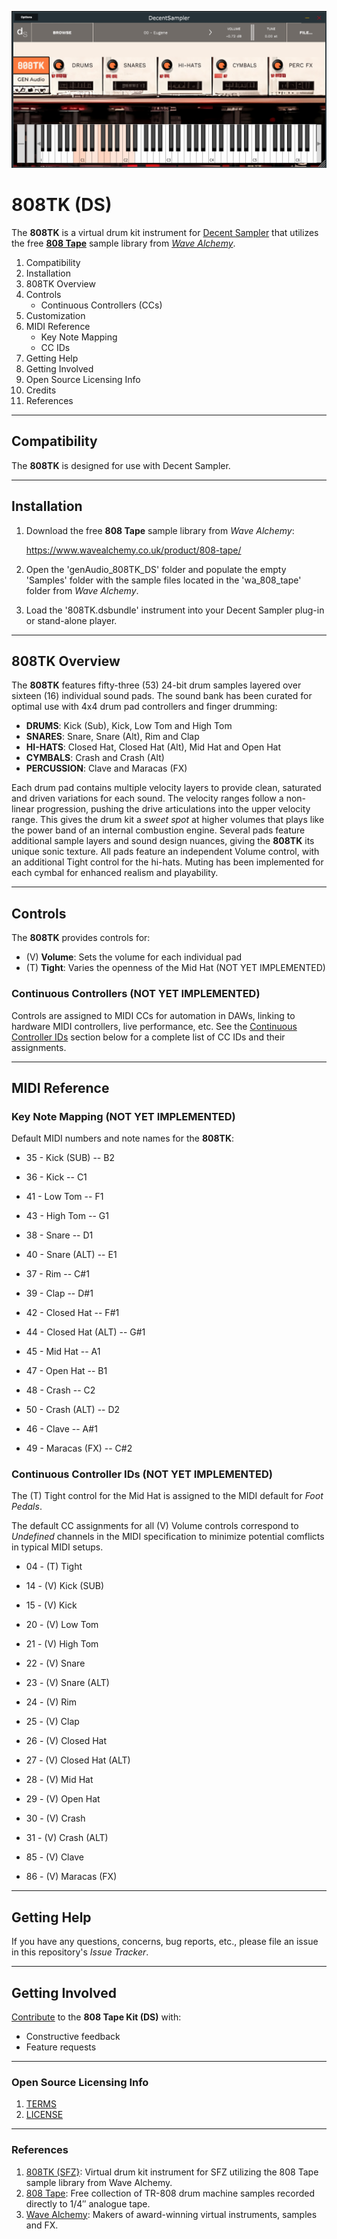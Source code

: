 ![UI screenshot of 00-Eugene preset from the 808TK for Decent Sampler ]( /Docs/Images/Preset_UI_00_Eugene.png )

# 808TK (DS)

The **808TK** is a virtual drum kit instrument for [Decent Sampler](https://www.decentsamples.com/product/decent-sampler-plugin/) that utilizes the free [**808 Tape**](https://www.wavealchemy.co.uk/product/808-tape/) sample library from [*Wave Alchemy*](https://www.wavealchemy.co.uk/).


1.  Compatibility
2.  Installation
3.  808TK Overview
4.  Controls
    - Continuous Controllers (CCs)
5.  Customization
6.  MIDI Reference
    - Key Note Mapping
    - CC IDs
7.  Getting Help
8.  Getting Involved
9.  Open Source Licensing Info
10.  Credits
11.  References

***

## Compatibility

The **808TK** is designed for use with Decent Sampler.

***

## Installation

1.  Download the free **808 Tape** sample library from *Wave Alchemy*:

    https://www.wavealchemy.co.uk/product/808-tape/

2.  Open the 'genAudio_808TK_DS' folder and populate the empty 'Samples' folder with the sample files located in the 'wa_808_tape' folder from *Wave Alchemy*.

3.  Load the '808TK.dsbundle' instrument into your Decent Sampler plug-in or stand-alone player.

***

## 808TK Overview

The **808TK** features fifty-three (53) 24-bit drum samples layered over sixteen (16) individual sound pads. The sound bank has been curated for optimal use with 4x4 drum pad controllers and finger drumming:

  - **DRUMS**: Kick (Sub), Kick, Low Tom and High Tom
  - **SNARES**: Snare, Snare (Alt), Rim and Clap
  - **HI-HATS**: Closed Hat, Closed Hat (Alt), Mid Hat and Open Hat
  - **CYMBALS**: Crash and Crash (Alt)
  - **PERCUSSION**: Clave and Maracas (FX)

Each drum pad contains multiple velocity layers to provide clean, saturated and driven variations for each sound. The velocity ranges follow a non-linear progression, pushing the drive articulations into the upper velocity range. This gives the drum kit a *sweet spot* at higher volumes that plays like the power band of an internal combustion engine. Several pads feature additional sample layers and sound design nuances, giving the **808TK** its unique sonic texture. All pads feature an independent Volume control, with an additional Tight control for the hi-hats. Muting has been implemented for each cymbal for enhanced realism and playability.

***

## Controls

The **808TK** provides controls for:

  - (V) **Volume**: Sets the volume for each individual pad
  - (T) **Tight**: Varies the openness of the Mid Hat (NOT YET IMPLEMENTED)

### Continuous Controllers (NOT YET IMPLEMENTED)

Controls are assigned to MIDI CCs for automation in DAWs, linking to hardware MIDI controllers, live performance, etc. See the [Continuous Controller IDs](#continuous-controller-ids) section below for a complete list of CC IDs and their assignments.

***

## MIDI Reference

### Key Note Mapping (NOT YET IMPLEMENTED)

Default MIDI numbers and note names for the **808TK**:

  - 35 - Kick (SUB) -- B2
  - 36 - Kick -- C1
  - 41 - Low Tom -- F1
  - 43 - High Tom -- G1

  - 38 - Snare -- D1
  - 40 - Snare (ALT) -- E1
  - 37 - Rim -- C#1
  - 39 - Clap -- D#1

  - 42 - Closed Hat -- F#1
  - 44 - Closed Hat (ALT) -- G#1
  - 45 - Mid Hat -- A1
  - 47 - Open Hat -- B1

  - 48 - Crash -- C2
  - 50 - Crash (ALT) -- D2
  - 46 - Clave -- A#1
  - 49 - Maracas (FX) -- C#2

### Continuous Controller IDs  (NOT YET IMPLEMENTED)

The (T) Tight control for the Mid Hat is assigned to the MIDI default for *Foot Pedals*.

The default CC assignments for all (V) Volume controls correspond to *Undefined* channels in the MIDI specification to minimize potential comflicts in typical MIDI setups.

  - 04 - (T) Tight
  
  - 14 - (V) Kick (SUB)
  - 15 - (V) Kick
  - 20 - (V) Low Tom
  - 21 - (V) High Tom

  - 22 - (V) Snare
  - 23 - (V) Snare (ALT)
  - 24 - (V) Rim
  - 25 - (V) Clap

  - 26 - (V) Closed Hat
  - 27 - (V) Closed Hat (ALT)
  - 28 - (V) Mid Hat
  - 29 - (V) Open Hat     

  - 30 - (V) Crash
  - 31 - (V) Crash (ALT)
  - 85 - (V) Clave
  - 86 - (V) Maracas (FX)

***

## Getting Help

If you have any questions, concerns, bug reports, etc., please file an issue in this repository's *Issue Tracker*.

***

## Getting Involved

[Contribute](CONTRIBUTING.md) to the **808 Tape Kit (DS)** with:

  - Constructive feedback
  - Feature requests

***

### Open Source Licensing Info

1. [TERMS](TERMS.md)
2. [LICENSE](LICENSE)

***

### References

1. [808TK (SFZ}](https://github.com/sourc3array/genAudio_808TK_SFZ): Virtual drum kit instrument for SFZ utilizing the 808 Tape sample library from Wave Alchemy.
2. [808 Tape](https://www.wavealchemy.co.uk/product/808-tape/): Free collection of TR-808 drum machine samples recorded directly to 1/4″ analogue tape.
5. [Wave Alchemy](https://www.wavealchemy.co.uk/): Makers of award-winning virtual instruments, samples and FX.

